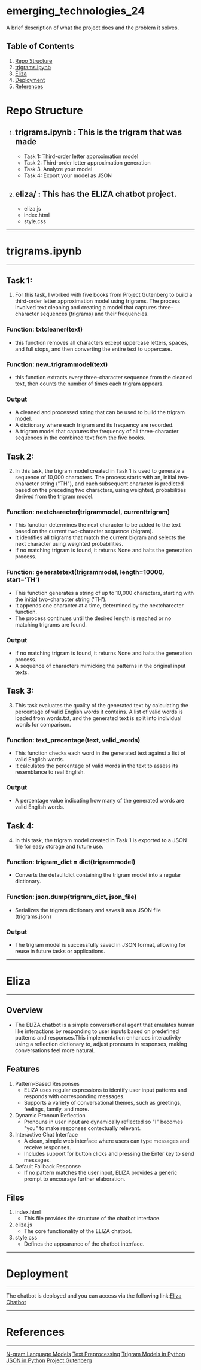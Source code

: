 # emerging_technologies_24

A brief description of what the project does and the problem it solves.

## Table of Contents
1. [Repo Structure](#Repo-Structure)
2. [trigrams.ipynb](#trigramsipynb)
3. [Eliza](#Eliza)
4. [Deployment](#Deployment)
5. [References](#References)

# Repo Structure

1. ## trigrams.ipynb : This is the trigram that was made
    - Task 1: Third-order letter approximation model
    - Task 2: Third-order letter approximation generation
    - Task 3. Analyze your model
    - Task 4: Export your model as JSON

2. ## eliza/ : This has the ELIZA chatbot project.
    - eliza.js
    - index.html
    - style.css
---
# trigrams.ipynb
---

## Task 1:
1.   For this task, I worked with five books from Project Gutenberg to build a third-order letter approximation model using trigrams.
    The process involved text cleaning and creating a model that captures three-character sequences (trigrams) and their frequencies.

### Function: txtcleaner(text)
-   this function removes all characters except uppercase letters, spaces, and full stops,
    and then converting the entire text to uppercase.

### Function: new_trigrammodel(text)
-   this function extracts every three-character sequence from the cleaned text,
    then counts the number of times each trigram appears.

### Output
- A cleaned and processed string that can be used to build the trigram model.
- A dictionary where each trigram and its frequency are recorded.
- A trigram model that captures the frequency of all three-character sequences in the combined text from the five books.     

## Task 2:
2.  In this task, the trigram model created in Task 1 is used to generate a sequence of 10,000 characters. The process starts with an,
    initial two-character string ("TH"), and each subsequent character is predicted based on the preceding two characters, using weighted,
    probabilities derived from the trigram model.

### Function: nextcharecter(trigrammodel, currenttrigram)
- This function determines the next character to be added to the text based on the current two-character sequence (bigram).
- It identifies all trigrams that match the current bigram and selects the next character using weighted probabilities.
- If no matching trigram is found, it returns None and halts the generation process.

### Function: generatetext(trigrammodel, length=10000, start='TH')
- This function generates a string of up to 10,000 characters, starting with the initial two-character string ('TH').
- It appends one character at a time, determined by the nextcharecter function.
- The process continues until the desired length is reached or no matching trigrams are found.

### Output
- If no matching trigram is found, it returns None and halts the generation process.
- A sequence of characters mimicking the patterns in the original input texts.
     

## Task 3:
3.  This task evaluates the quality of the generated text by calculating the percentage of valid English words it contains.
    A list of valid words is loaded from words.txt, and the generated text is split into individual words for comparison.

### Function: text_precentage(text, valid_words)
-   This function checks each word in the generated text against a list of valid English words.
-   It calculates the percentage of valid words in the text to assess its resemblance to real English.

### Output
- A percentage value indicating how many of the generated words are valid English words.

## Task 4:
4.   In this task, the trigram model created in Task 1 is exported to a JSON file for easy storage and future use.

### Function: trigram_dict = dict(trigrammodel)
-   Converts the defaultdict containing the trigram model into a regular dictionary.

### Function: json.dump(trigram_dict, json_file)
-   Serializes the trigram dictionary and saves it as a JSON file (trigrams.json)

### Output
- The trigram model is successfully saved in JSON format, allowing for reuse in future tasks or applications.

---
# Eliza
---
## Overview
- The ELIZA chatbot is a simple conversational agent that emulates human like interactions by responding to user inputs
based on predefined patterns and responses.This implementation enhances interactivity using a reflection dictionary to,
adjust pronouns in responses, making conversations feel more natural.

## Features
1. Pattern-Based Responses
    - ELIZA uses regular expressions to identify user input patterns and responds with corresponding messages.
    - Supports a variety of conversational themes, such as greetings, feelings, family, and more.
2. Dynamic Pronoun Reflection
    - Pronouns in user input are dynamically reflected so "I" becomes "you" to make responses contextually relevant.
3. Interactive Chat Interface
    - A clean, simple web interface where users can type messages and receive responses.
    - Includes support for button clicks and pressing the Enter key to send messages.
4. Default Fallback Response
    - If no pattern matches the user input, ELIZA provides a generic prompt to encourage further elaboration.

## Files
1. index.html
    - This file provides the structure of the chatbot interface.
2. eliza.js
    - The core functionality of the ELIZA chatbot.
3. style.css
    - Defines the appearance of the chatbot interface.

---
# Deployment
---
The chatbot is deployed and you can access via the following link:[Eliza Chatbot](https://AnthonySultanov.github.io/emerging_technologies_24/eliza/)

---
# References
---
[N-gram Language Models](https://web.cs.hacettepe.edu.tr/~ilyas/Courses/CMP711/lec03-LanguageModels.pdf)
[Text Preprocessing](https://www.analyticsvidhya.com/blog/2021/06/text-preprocessing-in-nlp-with-python-codes/)
[Trigram Models in Python](https://www.analyticsvidhya.com/blog/2019/08/comprehensive-guide-language-model-nlp-python-code/)
[JSON in Python](https://realpython.com/python-json/)
[Project Gutenberg](https://www.gutenberg.org)

